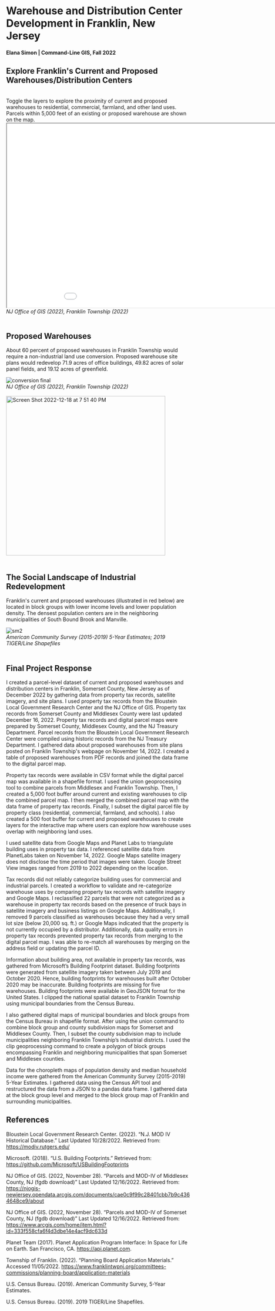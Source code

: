 # Warehouse and Distribution Center Development in Franklin, New Jersey

#### Elana Simon | Command-Line GIS, Fall 2022

## Explore Franklin's Current and Proposed Warehouses/Distribution Centers
<br>
Toggle the layers to explore the proximity of current and proposed warehouses to residential, commercial, farmland, and other land uses. Parcels within 5,000 feet of an existing or proposed warehouse are shown on the map.
<br>
<iframe src="651_fall22_final_v3.html" height="500" width="1000"></iframe>
<br><i>NJ Office of GIS (2022), Franklin Township (2022)</i>
<br><br>

## Proposed Warehouses

About 60 percent of proposed warehouses in Franklin Township would require a non-industrial land use conversion. Proposed warehouse site plans would redevelop 71.9 acres of office buildings, 49.82 acres of solar panel fields, and 19.12 acres of greenfield.

![conversion final](https://user-images.githubusercontent.com/96669714/208326131-ea3eabc0-bbfa-4e15-b0c4-66f84d73c59a.png)
<br><i>NJ Office of GIS (2022), Franklin Township (2022)</i>
<br><br>
<img width="433" alt="Screen Shot 2022-12-18 at 7 51 40 PM" src="https://user-images.githubusercontent.com/96669714/208328755-c01a853a-3f75-4f24-9626-224f83ab8a3b.png">
<br><br>
## The Social Landscape of Industrial Redevelopment

Franklin's current and proposed warehouses (illustrated in red below) are located in block groups with lower income levels and lower population density. The densest population centers are in the neighboring municipalities of South Bound Brook and Manville.

![sm2](https://user-images.githubusercontent.com/96669714/208324555-b29d7bf6-1e2c-42dc-b723-6533f439cae0.png)
<br><i>American Community Survey (2015-2019) 5-Year Estimates; 2019 TIGER/Line Shapefiles</i>
<br><br>
## Final Project Response

I created a parcel-level dataset of current and proposed warehouses and distribution centers in Franklin, Somerset County, New Jersey as of December 2022 by gathering data from property tax records, satellite imagery, and site plans. I used property tax records from the Bloustein Local Government Research Center and the NJ Office of GIS. Property tax records from Somerset County and Middlesex County were last updated December 16, 2022. Property tax records and digital parcel maps were prepared by Somerset County, Middlesex County, and the NJ Treasury Department. Parcel records from the Bloustein Local Government Research Center were compiled using historic records from the NJ Treasury Department. I gathered data about proposed warehouses from site plans posted on Franklin Township's webpage on November 14, 2022. I created a table of proposed warehouses from PDF records and joined the data frame to the digital parcel map.

Property tax records were available in CSV format while the digital parcel map was available in a shapefile format. I used the union geoprocessing tool to combine parcels from Middlesex and Franklin Township. Then, I created a 5,000 foot buffer around current and existing warehouses to clip the combined parcel map. I then merged the combined parcel map with the data frame of property tax records. Finally, I subset the digital parcel file by property class (residential, commercial, farmland, and schools). I also created a 500 foot buffer for current and proposed warehouses to create layers for the interactive map where users can explore how warehouse uses overlap with neighboring land uses.

I used satellite data from Google Maps and Planet Labs to triangulate building uses in property tax data. I referenced satellite data from PlanetLabs taken on November 14, 2022.  Google Maps satellite imagery does not disclose the time period that images were taken. Google Street View images ranged from 2019 to 2022 depending on the location.

Tax records did not reliably categorize building uses for commercial and industrial parcels. I created a workflow to validate and re-categorize warehouse uses by comparing property tax records with satellite imagery and Google Maps. I reclassified 22 parcels that were not categorized as a warehouse in property tax records based on the presence of truck bays in satellite imagery and business listings on Google Maps. Additionally, I removed 9 parcels classified as warehouses because they had a very small lot size (below 20,000 sq. ft.) or Google Maps indicated that the property is not currently occupied by a distributor. Additionally, data quality errors in property tax records prevented property tax records from merging to the digital parcel map. I was able to re-match all warehouses by merging on the address field or updating the parcel ID.

Information about building area, not available in property tax records, was gathered from Microsoft’s Building Footprint dataset. Building footprints were generated from satellite imagery taken between July 2019 and October 2020. Hence,  building footprints for warehouses built after October 2020 may be inaccurate. Building footprints are missing for five warehouses. Building footprints were available in GeoJSON format for the United States. I clipped the national spatial dataset to Franklin Township using municipal boundaries from the Census Bureau.

I also gathered digital maps of municipal boundaries and block groups from the Census Bureau in shapefile format. After using the union command to combine block group and county subdivision maps for Somerset and Middlesex County. Then, I subset the county subdivision map to include municipalities neighboring Franklin Township’s industrial districts. I used the clip geoprocessing command to create a polygon of block groups encompassing Franklin and neighboring municipalities that span Somerset and Middlesex counties.

Data for the choropleth maps of population density and median household income were gathered from the American Community Survey (2015-2019) 5-Year Estimates. I gathered data using the Census API tool and restructured the data from a JSON to a pandas data frame. I gathered data at the block group level and merged to the block group map of Franklin and surrounding municipalities.

## References

Bloustein Local Government Research Center. (2022). “N.J. MOD IV Historical Database.” Last Updated 10/28/2022. Retrieved from: https://modiv.rutgers.edu/

Microsoft. (2018). “U.S. Building Footprints.” Retrieved from: https://github.com/Microsoft/USBuildingFootprints

NJ Office of GIS. (2022, November 28). “Parcels and MOD-IV of Middlesex County, NJ (fgdb download)” Last Updated 12/16/2022. Retrieved from: https://njogis-newjersey.opendata.arcgis.com/documents/cae0c9f99c28401cbb7b9c4364648ce9/about 

NJ Office of GIS. (2022, November 28). “Parcels and MOD-IV of Somerset County, NJ (fgdb download)” Last Updated 12/16/2022. Retrieved from: https://www.arcgis.com/home/item.html?id=333f558cfa6f4d3dbe14e4acf9dc633d 

Planet Team (2017). Planet Application Program Interface: In Space for Life on Earth. San Francisco, CA. https://api.planet.com.

Township of Franklin. (2022). “Planning Board Application Materials.” Accessed 11/05/2022. https://www.franklintwpnj.org/committees-commissions/planning-board/application-materials 

U.S. Census Bureau. (2019). American Community Survey, 5-Year Estimates. 

U.S. Census Bureau. (2019). 2019 TIGER/Line Shapefiles.
